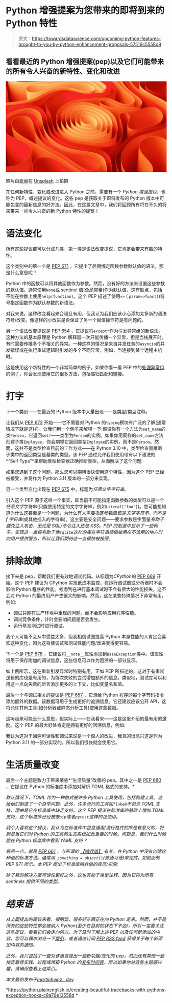 # Python 增强提案为您带来的即将到来的 Python 特性

> 原文：<https://towardsdatascience.com/upcoming-python-features-brought-to-you-by-python-enhancement-proposals-57516c5558d9>

## 看看最近的 Python 增强提案(pep)以及它们可能带来的所有令人兴奋的新特性、变化和改进

![](img/058c82ba79170bfc40ee57b69454c43a.png)

照片由[张丽](https://unsplash.com/@sunx?utm_source=unsplash&utm_medium=referral&utm_content=creditCopyText)在 [Unsplash](https://unsplash.com/?utm_source=unsplash&utm_medium=referral&utm_content=creditCopyText) 上拍摄

在任何新特性、变化或改进进入 Python 之前，需要有一个 *Python 增强提议*，也称为 PEP，概述提议的变化。这些 pep 是获取关于即将发布的 Python 版本中可能包含的最新信息的好方法。因此，在这篇文章中，我们将回顾所有将在不久的将来带来一些令人兴奋的新 Python 特性的提案！

# 语法变化

所有这些提议都可以分成几类，第一类是语法改变提议，它肯定会带来有趣的特性。

这个类别中的第一个是 [PEP 671](https://www.python.org/dev/peps/pep-0671/) ，它提出了后期绑定函数参数默认值的语法。那是什么意思呢？

Python 中的函数可以将其他函数作为参数。然而，没有好的方法来设置这些参数的默认值。通常使用`None`或 sentinel 值(全局常量)作为默认值，这有缺点，包括不能在参数上使用`help(function)`。这个 PEP 描述了使用`=>` ( `param=>func()`)符号指定函数作为默认参数的新语法。

对我来说，这种改变看起来合理且有用，但我认为我们应该小心添加太多新的语法符号/改变。像这样的小改进是否保证了另一个赋值操作符是有问题的。

另一个语法改变提议是 [PEP 654](https://python.org/dev/peps/pep-0654/) ，它提议将`except*`作为引发异常组的新语法。这种方法的基本原理是 Python 解释器一次只能传播一个异常，但是当栈展开时，有时需要传播多个不相关的异常。一种这样的情况是来自并发任务的`asyncio`的并发错误或在执行重试逻辑时引发的多个不同异常，例如，当连接到某个远程主机时。

这是使用这个新特性的一个非常简单的例子。如果你看一看 PEP 中的[处理异常组](https://www.python.org/dev/peps/pep-0654/#id38)的例子，你会发现使用它的很多方法，包括递归匹配和链接。

# 打字

下一个类别——在最近的 Python 版本中大量出现——是类型/类型注释。

让我们从 [PEP 673](https://www.python.org/dev/peps/pep-0673/) 开始——它不需要对 Python 的`typing`模块有广泛的了解(通常情况下就是这样)。让我们用一个例子来解释一下:假设你有一个方法为`set_name`的类`Person`，它返回`self`——类型为`Person`的实例。如果你用同样的`set_name`方法创建子类`Employee`，你会期望它返回类型`Employee`的实例，而不是`Person`。然而，这并不是类型检查目前的工作方式——在 Python 3.10 中，类型检查器推断子类中的返回类型是基类的类型。该 PEP 通过允许我们使用带有以下语法的*“Self Type”*来帮助类型检查器正确推断类型，从而解决了这个问题:

如果您遇到了这个问题，那么您可以期待很快使用这个特性，因为这个 PEP 已经被接受，并将作为 Python 3.11 版本的一部分来实现。

另一个类型变化出现在 [PEP 675](https://www.python.org/dev/peps/pep-0675/) 中，标题为*任意文字字符串*。

引入这个 PEP 源于这样一个事实，即当前不可能指定函数参数的类型可以是一个*任意文字*字符串(只能使用特定的文字字符串，例如`Literal["foo"]`)。您可能想知道为什么这甚至是一个问题，为什么有人需要指定参数应该是*文字字符串*，而不是 *f 字符串*(或其他插入的字符串)。这主要是安全问题——要求参数是字面量*有助于避免注入攻击，无论是 SQL/命令注入还是 XSS。PEP 的[附录](https://www.python.org/dev/peps/pep-0675/#appendix-a-other-uses)中显示了一些例子。实现这一点将有助于像`sqlite`这样的库在字符串插值被用在不该用的地方时向用户提供警告，所以让我们期待这一点很快被接受。*

# 排除故障

接下来是 pep，帮助我们更有效地调试代码。从标题为*CPython*的 [PEP 669](https://www.python.org/dev/peps/pep-0669/) 开始。这个 PEP 建议为 CPython 实现低成本监控，在运行调试器或分析器时不会影响 Python 程序的性能。考虑到在进行基本调试时不会有很大的性能损失，这不会对 Python 的最终用户产生很大的影响。然而，这在某些特殊情况下非常有用，例如:

*   调试只能在生产环境中重现的问题，而不会影响应用程序性能。
*   调试竞争条件，计时会影响问题是否会发生。
*   运行基准测试时进行调试。

我个人可能不会从中受益太多，但我相信试图提高 Python 本身性能的人肯定会喜欢这种变化，因为这将使调试和测试性能问题/改进变得更容易。

下一个是 [PEP 678](https://www.python.org/dev/peps/pep-0678/) ，它建议将`__note__`属性添加到`BaseException`类中。该属性将用于保存附加的调试信息，这些信息可以作为回溯的一部分显示。

如上例所示，这在重新引发异常时特别有用。正如 PEP 所描述的，这对于有重试逻辑的库也是有用的，为每次失败的尝试增加额外的信息。类似地，测试库可以利用这一点向失败的断言添加更多的上下文，比如变量名和值。

最后一个与调试相关的提议是 [PEP 657](https://www.python.org/dev/peps/pep-0657/) ，它想给 Python 程序的每个字节码指令添加额外的数据。该数据可用于生成更好的追溯信息。它还建议应该公开 API，这将允许其他工具(如分析器或静态分析工具)使用这些数据。

这听起来可能没什么意思，但实际上——在我看来——这是这里介绍的最有用的激励。这个 PEP 的最大好处肯定是拥有更好的回溯信息，例如:

我认为这对于回溯可读性和调试来说是一个惊人的改进，我真的很高兴这是作为 Python 3.11 的一部分实现的，所以我们很快就会使用它。

# 生活质量改变

最后一个主题是致力于带来某些*“生活质量”改善的 pep。其中之一是 [PEP 680](https://www.python.org/dev/peps/pep-0680/) ，它提议在 Python 的标准库中添加对解析 TOML 格式的支持。*

*默认情况下，TOML 作为一种格式被许多 Python 工具使用，包括构建工具。这给他们制造了一个自举问题。此外，许多流行的工具如`flake8`不包含 TOML 支持，理由是它在标准库中缺乏支持。这个 PEP 提议在标准库的基础上增加 TOML 支持，这个标准库已经被像`pip`或者`pytest`这样的包使用。*

*我个人喜欢这个提议，我认为在标准库中包含通用/流行格式的库是有意义的，特别是当它们对 Python 的工具和生态系统如此重要的时候。问题是，我们什么时候能在 Python 标准库中看到 YAML 支持？*

*最后一点，就是 [PEP 661](https://www.python.org/dev/peps/pep-0661/) ，与所谓的 [*【哨兵值】*](https://python-patterns.guide/python/sentinel-object/#sentinel-value) 有关。在 Python 中没有创建这种值的标准方法。通常用`_something = object()`(普通习语)来完成，如前面的 PEP 671 所示。本 PEP 提出了标准库哨兵值的规范/实施:*

*除了新的解决方案可读性更好之外，这也有助于类型注释，因为它将为所有 sentinels 提供不同的类型。*

# *结束语*

*从上面提出的建议来看，很明显，很多好东西正在向 Python 走来。然而，并不是所有的这些特性都会被纳入 Python(至少在目前的状态下不会)，所以一定要关注这些提议，看看它们会走向何方。为了及时了解上述 PEP 以及任何新添加的内容，您可以偶尔浏览一下[索引](https://www.python.org/dev/peps/#numerical-index)，或者通过订阅 [PEP RSS feed](https://www.python.org/dev/peps/peps.rss/) 获得关于每个新添加内容的通知。*

*此外，我只包括了一些对该语言提出一些新功能/变化的 pep，然而还有其他一些指定最佳实践、过程或烤箱 Python 的[发布时间表](https://www.python.org/dev/peps/pep-0664/)，所以如果你对这些主题感兴趣，请确保查看上述索引。*

**本文最初发布于*[*martinheinz . dev*](https://martinheinz.dev/blog/67?utm_source=medium&utm_medium=referral&utm_campaign=blog_post_67)*

*<https://python.plainenglish.io/creating-beautiful-tracebacks-with-pythons-exception-hooks-c8a79e13558d>  </profiling-and-analyzing-performance-of-python-programs-3bf3b41acd16>  </exploring-google-analytics-realtime-data-with-python-8625849c7d7a> *